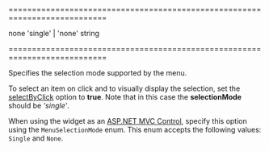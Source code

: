 <!--**
/*-------------------------------------------
    Auto-generated file. Do not modify.
-------------------------------------------

**-->
===========================================================================
<!--default-->none<!--/default-->
<!--acceptValues-->'single' | 'none'<!--/acceptValues-->
<!--type-->string<!--/type-->
===========================================================================

<!--shortDescription-->
Specifies the selection mode supported by the menu.
<!--/shortDescription-->

<!--fullDescription-->
To select an item on click and to visually display the selection, set the [selectByClick](/Documentation/ApiReference/UI_Widgets/dxMenu/Configuration/#selectByClick) option to **true**. Note that in this case the **selectionMode** should be *'single'*.

When using the widget as an [ASP.NET MVC Control](/Documentation/Guide/ASP.NET_MVC_Controls/Fundamentals/), specify this option using the `MenuSelectionMode` enum. This enum accepts the following values: `Single` and `None`.
<!--/fullDescription-->